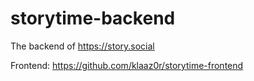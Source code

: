 # storytime-backend
The backend of https://story.social

Frontend: https://github.com/klaaz0r/storytime-frontend
